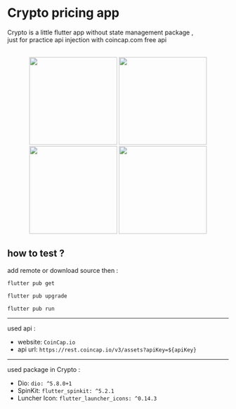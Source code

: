 # Crypto pricing app

Crypto is a little flutter app without state management package ,<br>
just for practice api injection with coincap.com free api
<br>
<br>

<p align="center">


<img src="https://github.com/user-attachments/assets/58cbcc25-df2d-4eb6-a7f7-6acb0b230e46" width="200" alt="" />


<img src="https://github.com/user-attachments/assets/cb38dbc0-f88b-43b8-adba-851a9b71d68c" width="200" alt="" />


<img src="https://github.com/user-attachments/assets/9f529f64-b69b-44a2-9e39-05f4b7f37a18" width="200" alt="" />


<img src="https://github.com/user-attachments/assets/46704554-3ef2-451e-89b0-0b6cf2fa34cd" width="200" alt="" />

  





</p>


## how to test ?

add remote or download source then :


```bash
flutter pub get
```
```bash
flutter pub upgrade
```
```bash
flutter pub run
```
<hr>

used api :

* website: `CoinCap.io`
* api url: `https://rest.coincap.io/v3/assets?apiKey=${apiKey}`

<hr>

used package in Crypto :

* Dio: `dio: ^5.8.0+1`
* SpinKit: `flutter_spinkit: ^5.2.1`
* Luncher Icon: `flutter_launcher_icons: ^0.14.3`


